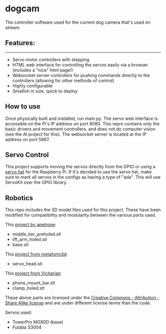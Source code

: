 # dogcam

The controller software used for the current dog camera that's used on stream.

## Features:
---------------
* Servo motor controllers with stepping
* HTML web interface for controlling the servos easily via a browser (includes a "nice" html page!)
* Websocket server controllers for pushing commands directly to the controllers (allowing for other methods of control)
* Highly configurable
* Smallish in size, quick to deploy

## How to use

Once physically built and installed, run main.py. The servo web interface is accessible on the Pi's IP address on port 8080. This repro contains only the basic drivers and movement controllers, and does not do computer vision (see the AI project for this). The websocket server is located at the IP address on port 5867.

## Servo Control

This project supports moving the servos directly from the GPIO or using a [servo hat](https://www.adafruit.com/product/2327) for the Raspberry Pi. If it's decided to use the servo hat, make sure to mark all servos in the configs as having a type of "ada". This will use ServoKit over the GPIO library.

## Robotics

This repo includes the 3D model files used for this project. These have been modified for compatibility and modularity between the various parts used. 

This [project by apetrone](https://www.thingiverse.com/thing:242438): 

* middle_tier_preholed.stl
* lift_arm_holed.stl
* base.stl

This [project from metaform3d](https://www.thingiverse.com/thing:207404):

* servo_head.stl

This [project from Vicharian](https://www.thingiverse.com/thing:3317345):

* phone_mount_bar.stl
* clamp_holed.stl

These above parts are licensed under the [Creative Commons - Attribution - Share Alike license](https://creativecommons.org/licenses/by-sa/3.0/) and are under different license terms than the code.

Servos used:

* TowerPro MG90D (base)
* Futaba S3004

